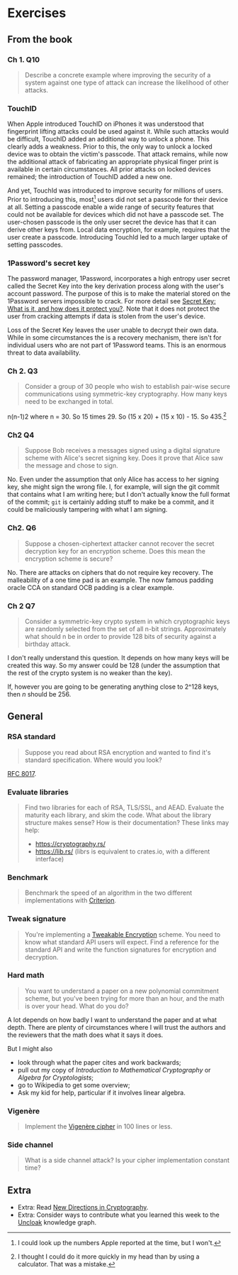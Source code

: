 # Exercises

## From the book

### Ch 1. Q10

> Describe a concrete example where improving the security of a system against one type of attack can increase the likelihood of other attacks.

### TouchID

When Apple introduced TouchID on iPhones it was understood that fingerprint lifting attacks could be used against it.
While such attacks would be difficult, TouchID added an additional way to unlock a phone.
This clearly adds a weakness. Prior to this, the only way to unlock a locked device was to obtain the victim's passcode.
That attack remains, while now the additional attack of fabricating an appropriate physical finger print is available in certain circumstances.
All prior attacks on locked devices remained; the introduction of TouchID added a new one.

And yet, TouchId was introduced to improve security for millions of users.
Prior to introducing this, most[^1] users did not set a passcode for their device at all.
Setting a passcode enable a wide range of security features that could not be available for devices which did not have a passcode set.
The user-chosen passcode is the only user secret the device has that it can derive other keys from. Local data encryption, for example, requires that the user create a passcode.
Introducing TouchId led to a much larger uptake of setting passcodes.

[^1]: I could look up the numbers Apple reported at the time, but I won't.

### 1Password's secret key

The password manager, 1Password, incorporates a high entropy user secret called the Secret Key into the key derivation process along with the user's account password.
The purpose of this is to make the material stored on the 1Password servers impossible to crack. For more detail see [Secret Key: What is it, and how does it protect you?](https://blog.1password.com/what-the-secret-key-does/).
Note that it does not protect the user from cracking attempts if data is stolen from the user's device.

Loss of the Secret Key leaves the user unable to decrypt their own data. While in some circumstances the is a recovery mechanism, there isn't for individual users who are not part of 1Password teams.
This is an enormous threat to data availability. 

### Ch 2. Q3

> Consider a group of 30 people who wish to establish pair-wise secure communications using symmetric-key cryptography. How many keys need to be exchanged in total.

n(n-1)2 where n = 30. So 15 times 29. So (15 x 20) + (15 x 10) - 15.
So 435.[^435]

[^435]: I thought I could do it more quickly in my head than by using a calculator. That was a mistake.

### Ch2 Q4

> Suppose Bob receives a messages signed using a digital signature scheme with Alice's secret signing key. Does it prove that Alice saw the message and chose to sign.

No. Even under the assumption that only Alice has access to her signing key, she might sign the wrong file.
I, for example, will sign the git commit that contains what I am writing here; but I don't actually know the full format of the commit; `git` is certainly adding stuff to make be a commit, and it could be maliciously tampering with what I am signing.

### Ch2. Q6

> Suppose a chosen-ciphertext attacker cannot recover the secret decryption key for an encryption scheme. Does this mean the encryption scheme is secure?

No. There are attacks on ciphers that do not require key recovery. The malleability of a one time pad is an example. The now famous padding oracle CCA on standard OCB padding is a clear example.

### Ch 2 Q7

> Consider a symmetric-key crypto system in which cryptographic keys are randomly selected from the set of all n-bit strings. Approximately what should n be in order to provide 128 bits of security against a birthday attack.

I don't really understand this question. It depends on how many keys will be created this way. So my answer could be 128 (under the assumption that the rest of the crypto system is no weaker than the key).

If, however you are going to be generating anything close to 2^128 keys, then _n_ should be 256.

## General

### RSA standard

> Suppose you read about RSA encryption and wanted to find it's standard specification. Where would you look?

[RFC 8017](https://www.rfc-editor.org/rfc/rfc8017).

### Evaluate libraries

> Find two libraries for each of RSA, TLS/SSL, and AEAD. Evaluate the maturity each library, and skim the code. What about the library structure makes sense? How is their documentation? These links may help:
>
> - https://cryptography.rs/
> - https://lib.rs/ (librs is equivalent to crates.io, with a different interface)

### Benchmark

> Benchmark the speed of an algorithm in the two different implementations with [Criterion](https://lib.rs/crates/criterion).

### Tweak signature

>  You're implementing a [Tweakable Encryption](https://en.wikipedia.org/wiki/Disk_encryption_theory) scheme. You need to know what standard API users will expect. Find a reference for the standard API and write the function signatures for encryption and decryption.

### Hard math

> You want to understand a paper on a new polynomial commitment scheme, but you've been trying for more than an hour, and the math is over your head. What do you do?

A lot depends on how badly I want to understand the paper and at what depth.
There are plenty of circumstances where I will trust the authors and the reviewers that the math does what it says it does.

But I might also

- look through what the paper cites and work backwards;
- pull out my copy of _Introduction to Mathematical Cryptography_ or _Algebra for Cryptologists_;
- go to Wikipedia to get some overview;
- Ask my kid for help, particular if it involves linear algebra.

### Vigenère

> Implement the [Vigenère cipher](https://en.wikipedia.org/wiki/Vigen%C3%A8re_cipher) in 100 lines or less.

### Side channel

> What is a side channel attack? Is your cipher implementation constant time?

## Extra

- Extra: Read [New Directions in Cryptography](https://ieeexplore.ieee.org/document/1055638).
- Extra: Consider ways to contribute what you learned this week to the [Uncloak](https://uncloak.org) knowledge graph.
  